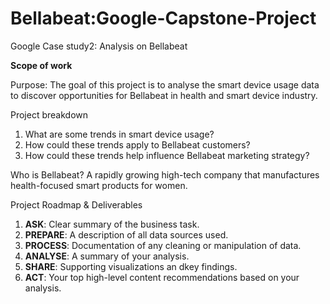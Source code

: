 # Bellabeat:Google-Capstone-Project

Google Case study2: Analysis on Bellabeat

**Scope of work**

Purpose: The goal of this project is to analyse the smart device usage data to discover opportunities for Bellabeat in health and smart device industry.

Project breakdown
1. What are some trends in smart device usage?
2. How could these trends apply to Bellabeat customers?
3. How could these trends help influence Bellabeat marketing strategy?

Who is Bellabeat?
A rapidly growing high-tech company that manufactures health-focused smart products for women.

Project Roadmap & Deliverables
1. **ASK**: Clear summary of the business task.
2. **PREPARE**: A description of all data sources used.
3. **PROCESS**: Documentation of any cleaning or manipulation of data.
4. **ANALYSE**: A summary of your analysis.
5. **SHARE**: Supporting visualizations an dkey findings.
6. **ACT**: Your top high-level content recommendations based on your analysis.


